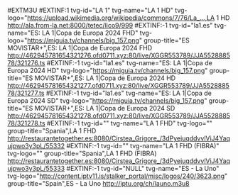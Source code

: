 #EXTM3U
#EXTINF:1 tvg-id="LA 1" tvg-name="LA 1 HD" tvg-logo="https://upload.wikimedia.org/wikipedia/commons/7/76/La_...,LA 1 HD
http://ala.from-la.net:8000/tetec/lico9/999
#EXTINF:-1 tvg-id="la1.es" tvg-name="ES: LA 1|Copa de Europa 2024 FHD" tvg-logo="https://miguia.tv/channels/big_157.png" group-title="ES   MOVISTAR+",ES: LA 1|Copa de Europa 2024 FHD
http://462945781654321276.ofd0711.xyz:80/live/XGGR553789/JJA552888578/321276.ts
#EXTINF:-1 tvg-id="la1.es" tvg-name="ES: LA 1|Copa de Europa 2024 HD" tvg-logo="https://miguia.tv/channels/big_157.png" group-title="ES   MOVISTAR+",ES: LA 1|Copa de Europa 2024 HD
http://462945781654321277.ofd0711.xyz:80/live/XGGR553789/JJA552888578/321277.ts
#EXTINF:-1 tvg-id="la1.es" tvg-name="ES: LA 1|Copa de Europa 2024 SD" tvg-logo="https://miguia.tv/channels/big_157.png" group-title="ES   MOVISTAR+",ES: LA 1|Copa de Europa 2024 SD
http://462945781654321278.ofd0711.xyz:80/live/XGGR553789/JJA552888578/321278.ts
#EXTINF:-1 tvg-id="" tvg-name="LA 1 FHD" tvg-logo="" group-title="Spania",LA 1 FHD
http://restaurantetogether.es:8080/Cirstea_Grigore_/3dPyejuqddvvlViJ4Yaqujpwo3y3pL/55332
#EXTINF:-1 tvg-id="" tvg-name="LA 1 FHD (FIBRA)" tvg-logo="" group-title="Spania",LA 1 FHD (FIBRA)
http://restaurantetogether.es:8080/Cirstea_Grigore_/3dPyejuqddvvlViJ4Yaqujpwo3y3pL/55333
#EXTINF:-1 tvg-id="NULL" tvg-name="ES - La Uno" tvg-logo="http://content.iptv11.is/stalker_portal/misc/logos/240/3623.png" group-title="Spain",ES - La Uno
http://iptu.org/ch/launo.m3u8
